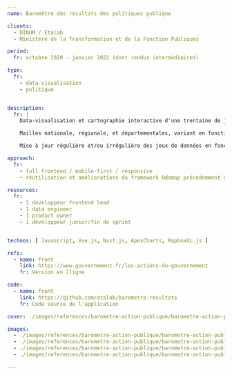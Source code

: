 ```yaml
---
name: Baromètre des résultats des politiques publique

clients: 
  - DINUM / Etalab
  - Ministère de la Transformation et de la Fonction Publiques

period: 
  fr: octobre 2020 - janvier 2021 (dont rendus intermédiaires)

type:
  fr:
    - data-visualisation 
    - politique


description:
  fr: |
    Data-visualisation et cartographie interactive d'une trentaine de jeux de données différents relatifs à des indicateurs de politiques publiques.

    Mailles nationale, régionale, et départementales, variant en fonction des indicateurs. Intégration sur le site officiel du ministère.

    Mise à jour régulière et/ou irrégulière des jeux de données en fonction des référents données dans les ministères producteurs.

approach:
  fr: 
    - full frontend / mobile-first / responsive
    - réutilisation et améliorations du framework Odamap précédemment développé lors du projet de tableau de bord des aides aux entreprises

resources:
  fr: 
    - 1 développeur frontend lead
    - 1 data engineer 
    - 1 product owner
    - 1 développeur junior/fin de sprint 


technos: [ Javascript, Vue.js, Nuxt.js, ApexCharts, MapboxGL.js ]

refs:
  - name: front
    link: https://www.gouvernement.fr/les-actions-du-gouvernement
    fr: Version en lligne

code:
  - name: front
    link: https://github.com/etalab/barometre-resultats
    fr: Code source de l'application

cover: ./images/references/barometre-action-publique/barometre-action-publique-01.png

images:
  - ./images/references/barometre-action-publique/barometre-action-publique-01.png
  - ./images/references/barometre-action-publique/barometre-action-publique-02.png
  - ./images/references/barometre-action-publique/barometre-action-publique-03.png
  - ./images/references/barometre-action-publique/barometre-action-publique-04.png

---
```

